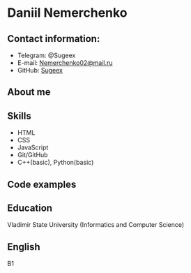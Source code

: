 # Daniil Nemerchenko
## Contact information:

* Telegram: @Sugeex
* E-mail: Nemerchenko02@mail.ru
* GitHub: [Sugeex](https://github.com/Sugeex)

## About me

## Skills

* HTML
* CSS
* JavaScript
* Git/GitHub
* C++(basic), Python(basic)

## Code examples


## Education
Vladimir State University (Informatics and Computer Science)

## English
B1
